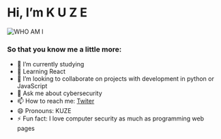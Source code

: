 # Hi, I’m K U Z E 
![WHO AM I](https://pbs.twimg.com/profile_images/1294167836349403137/d-E6KCqU_400x400.jpg)

### So that you know me a little more:

- 🔭 I’m currently studying
- 🌱 Learning React 
- 👯 I’m looking to collaborate on projects with development in python or JavaScript
- 💬 Ask me about cybersecurity
- 📫 How to reach me: [Twiter](https://twitter.com/kuze_official)
- 😄 Pronouns: KUZE
- ⚡ Fun fact: I love computer security as much as programming web pages

